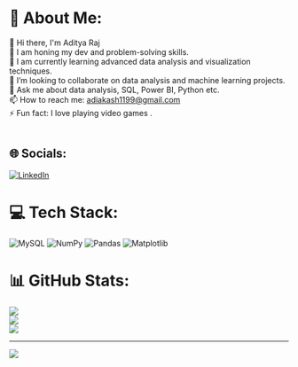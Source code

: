 # 💫 About Me:
👋 Hi there, I'm Aditya Raj<br>🔭 I am honing my dev and problem-solving skills.<br>🌱 I am currently learning advanced data analysis and visualization techniques.<br>👯 I’m looking to collaborate on data analysis and machine learning projects.<br>💬 Ask me about data analysis, SQL, Power BI, Python etc.<br>📫 How to reach me: adiakash1199@gmail.com<br>⚡ Fun fact: I love playing video games .<br><br>


## 🌐 Socials:
[![LinkedIn](https://img.shields.io/badge/LinkedIn-%230077B5.svg?logo=linkedin&logoColor=white)](https://linkedin.com/in/https://www.linkedin.com/in/aditya-raj-ba2928231/) 

# 💻 Tech Stack:
![MySQL](https://img.shields.io/badge/mysql-4479A1.svg?style=for-the-badge&logo=mysql&logoColor=white) ![NumPy](https://img.shields.io/badge/numpy-%23013243.svg?style=for-the-badge&logo=numpy&logoColor=white) ![Pandas](https://img.shields.io/badge/pandas-%23150458.svg?style=for-the-badge&logo=pandas&logoColor=white) ![Matplotlib](https://img.shields.io/badge/Matplotlib-%23ffffff.svg?style=for-the-badge&logo=Matplotlib&logoColor=black)
# 📊 GitHub Stats:
![](https://github-readme-stats.vercel.app/api?username=adyy08&theme=dark&hide_border=false&include_all_commits=false&count_private=false)<br/>
![](https://github-readme-streak-stats.herokuapp.com/?user=adyy08&theme=dark&hide_border=false)<br/>
![](https://github-readme-stats.vercel.app/api/top-langs/?username=adyy08&theme=dark&hide_border=false&include_all_commits=false&count_private=false&layout=compact)

---
[![](https://visitcount.itsvg.in/api?id=adyy08&icon=0&color=0)](https://visitcount.itsvg.in)

<!-- Proudly created with GPRM ( https://gprm.itsvg.in ) -->

<!---
Adyy08/Adyy08 is a ✨ special ✨ repository because its `README.md` (this file) appears on your GitHub profile.
You can click the Preview link to take a look at your changes.
--->
